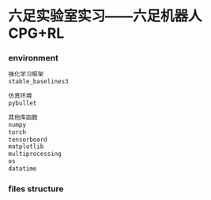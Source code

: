 
# 六足实验室实习——六足机器人CPG+RL

### environment

```html
强化学习框架 
stable_baselines3

仿真环境 
pybullet

其他库函数 
numpy 
torch 
tensorboard 
matplotlib 
multiprocessing 
os 
datatime
```

### files structure

